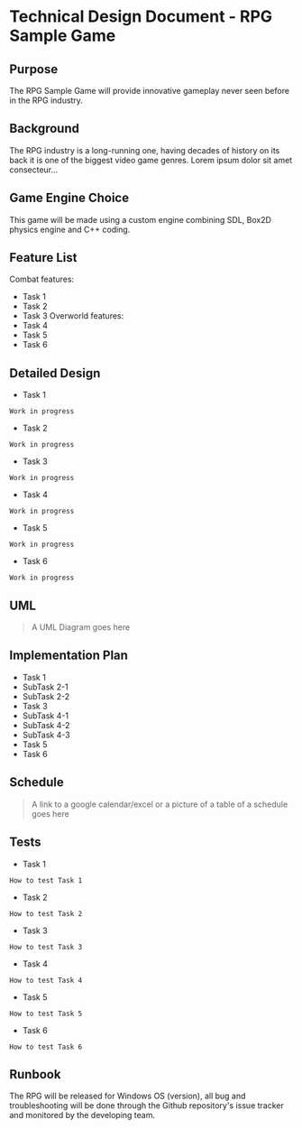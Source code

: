 # Technical Design Document - RPG Sample Game
## Purpose
The RPG Sample Game will provide innovative gameplay never seen before in the RPG industry.
## Background
The RPG industry is a long-running one, having decades of history on its back it is one of the biggest video game genres. Lorem ipsum dolor sit amet consecteur...
## Game Engine Choice
This game will be made using a custom engine combining SDL, Box2D physics engine and C++ coding.
## Feature List
Combat features: 
- Task 1
- Task 2
- Task 3
Overworld features: 
- Task 4
- Task 5
- Task 6
## Detailed Design
- Task 1
```
Work in progress
```
- Task 2
```
Work in progress
```
- Task 3
```
Work in progress
```
- Task 4
```
Work in progress
```
- Task 5
```
Work in progress
```
- Task 6
```
Work in progress
```
## UML
> A UML Diagram goes here
## Implementation Plan
- Task 1
- SubTask 2-1
- SubTask 2-2
- Task 3
- SubTask 4-1
- SubTask 4-2
- SubTask 4-3
- Task 5
- Task 6
## Schedule
> A link to a google calendar/excel or a picture of a table of a schedule goes here
## Tests
- Task 1
```
How to test Task 1
```
- Task 2
```
How to test Task 2
```
- Task 3
```
How to test Task 3
```
- Task 4
```
How to test Task 4
```
- Task 5
```
How to test Task 5
```
- Task 6
```
How to test Task 6
```
## Runbook
The RPG will be released for Windows OS (version), all bug and troubleshooting will be done through the Github repository's issue tracker and monitored by the developing team.
